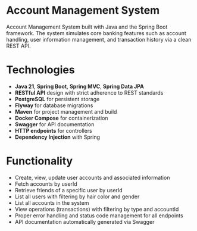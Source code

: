 # Account Management System

Account Management System built with Java and the Spring Boot framework. The system simulates core banking features such as account handling, user information management, and transaction history via a clean REST API.

# Technologies

- **Java 21**, **Spring Boot**, **Spring MVC**, **Spring Data JPA**
- **RESTful API** design with strict adherence to REST standards
- **PostgreSQL** for persistent storage
- **Flyway** for database migrations
- **Maven** for project management and build
- **Docker Compose** for containerization
- **Swagger** for API documentation
- **HTTP endpoints** for controllers
- **Dependency Injection** with Spring

# Functionality

- Create, view, update user accounts and associated information
- Fetch accounts by userId
- Retrieve friends of a specific user by userId
- List all users with filtering by hair color and gender
- List all accounts in the system
- View operations (transactions) with filtering by type and accountId
- Proper error handling and status code management for all endpoints
- API documentation automatically generated via Swagger
